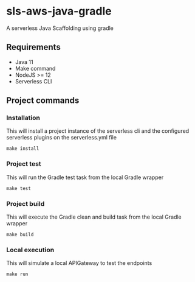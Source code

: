 # sls-aws-java-gradle

A serverless Java Scaffolding using gradle

## Requirements

* Java 11
* Make command
* NodeJS >= 12
* Serverless CLI

## Project commands

### Installation

This will install a project instance of the serverless cli and the configured serverless
plugins on the serverless.yml file

```console
make install
```

### Project test

This will run the Gradle test task from the local Gradle wrapper

```console
make test
```

### Project build

This will execute the Gradle clean and build task from the local Gradle wrapper

```console
make build
```

### Local execution

This will simulate a local APIGateway to test the endpoints

```console
make run
```